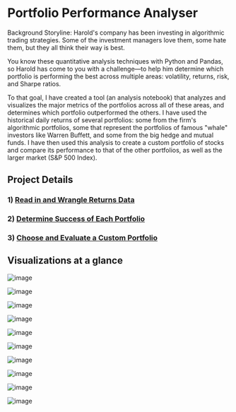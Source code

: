 # Portfolio Performance Analyser

Background Storyline: Harold's company has been investing in algorithmic trading strategies. Some of the investment managers love them, some hate them, but they all think their way is best.

You know these quantitative analysis techniques with Python and Pandas, so Harold has come to you with a challenge—to help him determine which portfolio is performing the best across multiple areas: volatility, returns, risk, and Sharpe ratios.

To that goal, I have created a tool (an analysis notebook) that analyzes and visualizes the major metrics of the portfolios across all of these areas, and determines which portfolio outperformed the others. I have used the historical daily returns of several portfolios: some from the firm's algorithmic portfolios, some that represent the portfolios of famous "whale" investors like Warren Buffett, and some from the big hedge and mutual funds. I have then used this analysis to create a custom portfolio of stocks and compare its performance to that of the other portfolios, as well as the larger market (S&P 500 Index).


## Project Details

### 1) [Read in and Wrangle Returns Data](whale_analysis.ipynb)
### 2) [Determine Success of Each Portfolio](whale_analysis.ipynb)
### 3) [Choose and Evaluate a Custom Portfolio](whale_analysis.ipynb)

## Visualizations at a glance

![image](https://user-images.githubusercontent.com/51159089/172903597-b556fa9e-143f-4031-9cc9-041cdcff7dc2.png)

![image](https://user-images.githubusercontent.com/51159089/172903640-f294a9d6-27d8-49f7-8d01-354a371102a7.png)

![image](https://user-images.githubusercontent.com/51159089/172903696-b574d844-7bd2-4a64-a082-8c80e2fb5a8a.png)

![image](https://user-images.githubusercontent.com/51159089/172903745-7581888e-9c2d-482a-9420-fea080e50532.png)

![image](https://user-images.githubusercontent.com/51159089/172903777-9214bd5f-8a60-4d90-8e2c-5efbccb27587.png)

![image](https://user-images.githubusercontent.com/51159089/172903857-adf77749-c560-45f9-8d52-025699588f28.png)

![image](https://user-images.githubusercontent.com/51159089/172903912-fe2bbb77-f055-44cd-a9b6-fc2e5602a1a9.png)

![image](https://user-images.githubusercontent.com/51159089/172904006-6730157c-7cae-4987-a0ad-5f8b25b0449c.png)

![image](https://user-images.githubusercontent.com/51159089/172904154-80fc0c5c-cd00-410a-8c2c-25209a939ab5.png)

![image](https://user-images.githubusercontent.com/51159089/172904210-ab26aeb1-7069-4fd7-a25d-67dc844cc025.png)
